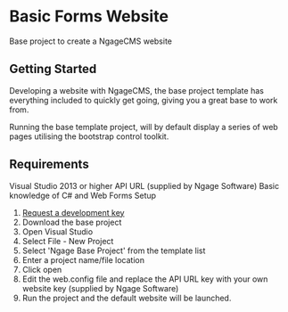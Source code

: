 # Basic Forms Website
Base project to create a NgageCMS website

## Getting Started
Developing a website with NgageCMS, the base project template has everything included to quickly get going, giving you a great base to work from.

Running the base template project, will by default display a series of web pages utilising the bootstrap control toolkit.

## Requirements
Visual Studio 2013 or higher
API URL (supplied by Ngage Software)
Basic knowledge of C# and Web Forms
Setup

1. <a href="http://www.ngage.software/for-developers/visual-studio-project-download/" target="_blank">Request a development key</a>
2. Download the base project
2. Open Visual Studio
3. Select File - New Project
4. Select 'Ngage Base Project' from the template list
5. Enter a project name/file location
6. Click open
7. Edit the web.config file and replace the API URL key with your own website key (supplied by Ngage Software)
8. Run the project and the default website will be launched.
